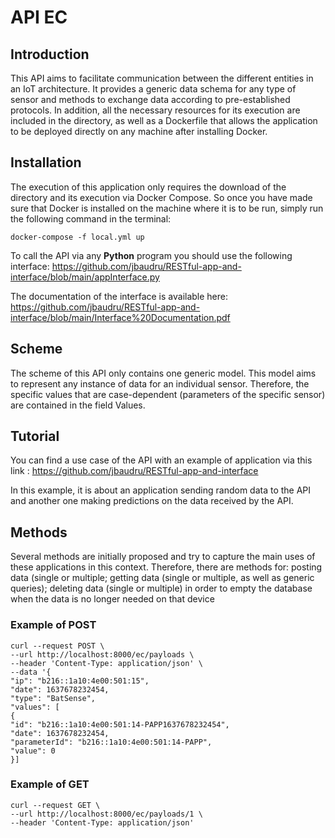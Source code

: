 #  API EC

## Introduction

This API aims to facilitate communication between the different entities in an IoT
architecture. It provides a generic data schema for any type of sensor and methods
to exchange data according to pre-established protocols.
In addition, all the necessary resources for its execution are included in the directory,
as well as a Dockerfile that allows the application to be deployed directly on any
machine after installing Docker.

## Installation
The execution of this application only requires the download of the directory and its
execution via Docker Compose.
So once you have made sure that Docker is installed on the machine where it is to
be run, simply run the following command in the terminal:
```
docker-compose -f local.yml up
```
To call the API via any **Python** program you should use the following interface: https://github.com/jbaudru/RESTful-app-and-interface/blob/main/appInterface.py

The documentation of the interface is available here: https://github.com/jbaudru/RESTful-app-and-interface/blob/main/Interface%20Documentation.pdf  

## Scheme
The scheme of this API only contains one generic model. This model aims to
represent any instance of data for an individual sensor. Therefore, the specific values
that are case-dependent (parameters of the specific sensor) are contained in the
field Values.

## Tutorial 
You can find a use case of the API with an example of application via this link : https://github.com/jbaudru/RESTful-app-and-interface

In this example, it is about an application sending random data to the API and another one making predictions on the data received by the API.

## Methods
Several methods are initially proposed and try to capture the main uses of these applications
in this context. Therefore, there are methods for: posting data (single or multiple; getting data
(single or multiple, as well as generic queries); deleting data (single or multiple) in order to
empty the database when the data is no longer needed on that device

### Example of POST
```
curl --request POST \
--url http://localhost:8000/ec/payloads \
--header 'Content-Type: application/json' \
--data '{
"ip": "b216::1a10:4e00:501:15",
"date": 1637678232454,
"type": "BatSense",
"values": [
{
"id": "b216::1a10:4e00:501:14-PAPP1637678232454",
"date": 1637678232454,
"parameterId": "b216::1a10:4e00:501:14-PAPP",
"value": 0
}]
```

### Example of GET
```
curl --request GET \
--url http://localhost:8000/ec/payloads/1 \
--header 'Content-Type: application/json'
```
